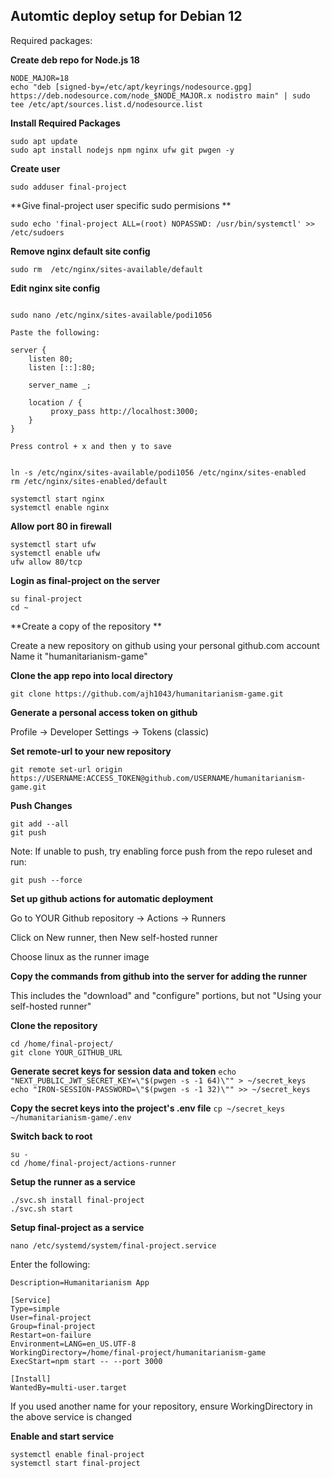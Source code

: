 ## Automtic deploy setup for Debian 12

Required packages:

**Create deb repo for Node.js 18**
```
NODE_MAJOR=18
echo "deb [signed-by=/etc/apt/keyrings/nodesource.gpg] https://deb.nodesource.com/node_$NODE_MAJOR.x nodistro main" | sudo tee /etc/apt/sources.list.d/nodesource.list
```

**Install Required Packages**
```
sudo apt update
sudo apt install nodejs npm nginx ufw git pwgen -y
```

**Create user**
```
sudo adduser final-project
```

**Give final-project user specific sudo permisions **
```
sudo echo 'final-project ALL=(root) NOPASSWD: /usr/bin/systemctl' >> /etc/sudoers
```

**Remove nginx default site config**

```
sudo rm  /etc/nginx/sites-available/default

```

**Edit nginx site config**



```

sudo nano /etc/nginx/sites-available/podi1056

Paste the following:

server {
    listen 80;
    listen [::]:80;

    server_name _;
        
    location / {
         proxy_pass http://localhost:3000;
    }
}

Press control + x and then y to save


ln -s /etc/nginx/sites-available/podi1056 /etc/nginx/sites-enabled 
rm /etc/nginx/sites-enabled/default

systemctl start nginx
systemctl enable nginx
```

**Allow port 80 in firewall**
```
systemctl start ufw
systemctl enable ufw
ufw allow 80/tcp
```

**Login as final-project on the server**
```
su final-project
cd ~
```

**Create a copy of the repository **

Create a new repository on github using your personal github.com account
Name it "humanitarianism-game"

**Clone the app repo into local directory**
```
git clone https://github.com/ajh1043/humanitarianism-game.git
```

**Generate a personal access token on github**

Profile -> Developer Settings -> Tokens (classic)

**Set remote-url to your new repository**
```
git remote set-url origin https://USERNAME:ACCESS_TOKEN@github.com/USERNAME/humanitarianism-game.git
```



**Push Changes**
```
git add --all
git push
```

Note: If unable to push, try enabling force push from the repo ruleset and run:
```
git push --force
```


**Set up github actions for automatic deployment**

Go to YOUR Github repository -> Actions -> Runners

Click on New runner, then New self-hosted runner

Choose linux as the runner image

**Copy the commands from github into the server for adding the runner**

This includes the "download" and "configure" portions, but not "Using your self-hosted runner"

**Clone the repository**
```
cd /home/final-project/
git clone YOUR_GITHUB_URL
```

**Generate secret keys for session data and token**
``
echo "NEXT_PUBLIC_JWT_SECRET_KEY=\"$(pwgen -s -1 64)\"" > ~/secret_keys
echo "IRON-SESSION-PASSWORD=\"$(pwgen -s -1 32)\"" >> ~/secret_keys
``

**Copy the secret keys into the project's .env file**
``
cp ~/secret_keys ~/humanitarianism-game/.env
``

**Switch back to root**
```
su -
cd /home/final-project/actions-runner
```

**Setup the runner as a service**
```
./svc.sh install final-project
./svc.sh start
```

**Setup final-project as a service**
```
nano /etc/systemd/system/final-project.service
```

Enter the following:

```[Unit]
Description=Humanitarianism App

[Service]
Type=simple
User=final-project
Group=final-project
Restart=on-failure
Environment=LANG=en_US.UTF-8
WorkingDirectory=/home/final-project/humanitarianism-game
ExecStart=npm start -- --port 3000

[Install]
WantedBy=multi-user.target
```
If you used another name for your repository, ensure WorkingDirectory in the above service is changed 

**Enable and start service**

```
systemctl enable final-project
systemctl start final-project
```
